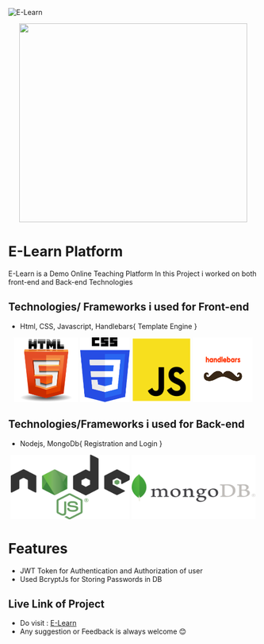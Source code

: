 ![E-Learn](https://raw.githubusercontent.com/sachin320/E-Learn/master/static/img/Capture.png)
<p align="center">
  <img width="460" height="400" src="https://raw.githubusercontent.com/sachin320/E-Learn/master/static/img/dragon.ico">
</p>

# E-Learn Platform
E-Learn is a Demo Online Teaching Platform In this Project i worked on both front-end and Back-end Technologies 
<br>
## Technologies/ Frameworks i used for Front-end
 * Html,  CSS, Javascript, Handlebars{ Template Engine } <br>
 <p align='center' float="left">
   <img src="https://raw.githubusercontent.com/0xdevsachin/logo/master/img/html-light.png" width="130" height='130' /> 
  <img src="https://raw.githubusercontent.com/0xdevsachin/logo/master/img/css.png" width="100" height='130' />
  <img src="https://raw.githubusercontent.com/0xdevsachin/logo/master/img/js.png" width="120" height='130' />
  <img src="https://raw.githubusercontent.com/0xdevsachin/logo/master/img/handle.png" width="120" height='130' />
</p>

## Technologies/Frameworks i used for Back-end <br>
* Nodejs, MongoDb{ Registration and Login }
<p align='center' float="left">
   <img src="https://raw.githubusercontent.com/0xdevsachin/logo/master/img/node.png" width="240" height='130' /> 
  <img src="https://raw.githubusercontent.com/0xdevsachin/logo/master/img/mongo.png" width="250" height='130' />
  
</p>

# Features
* JWT Token for Authentication and Authorization of user 
* Used BcryptJs for Storing Passwords in DB

## Live Link of Project 

* Do visit : [E-Learn](https://sachin-elearn-webapp.herokuapp.com/)
* Any suggestion or Feedback is always welcome 😊

